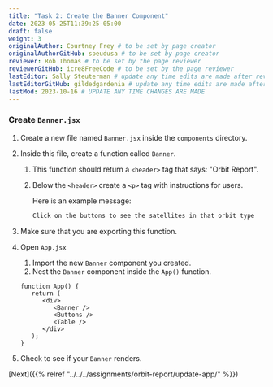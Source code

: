 ```yaml
---
title: "Task 2: Create the Banner Component"
date: 2023-05-25T11:39:25-05:00
draft: false
weight: 3
originalAuthor: Courtney Frey # to be set by page creator
originalAuthorGitHub: speudusa # to be set by page creator
reviewer: Rob Thomas # to be set by the page reviewer
reviewerGitHub: icre8FreeCode # to be set by the page reviewer
lastEditor: Sally Steuterman # update any time edits are made after review
lastEditorGitHub: gildedgardenia # update any time edits are made after review
lastMod: 2023-10-16 # UPDATE ANY TIME CHANGES ARE MADE
---
```


### Create `Banner.jsx`

1. Create a new file named `Banner.jsx` inside the `components` directory.
1. Inside this file, create a function called `Banner`.  
   1. This function should return a `<header>` tag that says: "Orbit Report".
   1. Below the `<header>` create a `<p>` tag with instructions for users. 
   
      Here is an example message: 
      ```bash
      Click on the buttons to see the satellites in that orbit type
      ```
1. Make sure that you are exporting this function.
1. Open `App.jsx`
   1. Import the new `Banner` component you created.
   1. Nest the `Banner` component inside the `App()` function.

   ```react{linenos=table,hl_lines=[4],linenostart=10}
   function App() {
      return (
         <div>
            <Banner />
            <Buttons />
            <Table />
         </div>
      );
   }
   ```   

1. Check to see if your `Banner` renders.  

[Next]({{% relref "../../../assignments/orbit-report/update-app/" %}})
